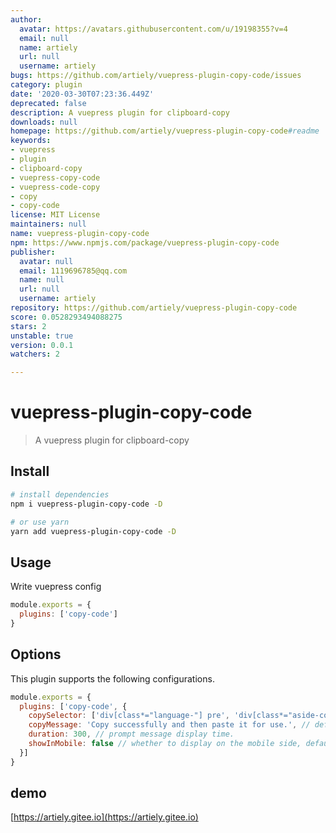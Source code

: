 ```yaml
---
author:
  avatar: https://avatars.githubusercontent.com/u/19198355?v=4
  email: null
  name: artiely
  url: null
  username: artiely
bugs: https://github.com/artiely/vuepress-plugin-copy-code/issues
category: plugin
date: '2020-03-30T07:23:36.449Z'
deprecated: false
description: A vuepress plugin for clipboard-copy
downloads: null
homepage: https://github.com/artiely/vuepress-plugin-copy-code#readme
keywords:
- vuepress
- plugin
- clipboard-copy
- vuepress-copy-code
- vuepress-code-copy
- copy
- copy-code
license: MIT License
maintainers: null
name: vuepress-plugin-copy-code
npm: https://www.npmjs.com/package/vuepress-plugin-copy-code
publisher:
  avatar: null
  email: 1119696785@qq.com
  name: null
  url: null
  username: artiely
repository: https://github.com/artiely/vuepress-plugin-copy-code
score: 0.0528293494088275
stars: 2
unstable: true
version: 0.0.1
watchers: 2

---
```


# vuepress-plugin-copy-code

> A vuepress plugin for clipboard-copy

## Install

``` bash
# install dependencies
npm i vuepress-plugin-copy-code -D

# or use yarn
yarn add vuepress-plugin-copy-code -D
```

## Usage

Write vuepress config

``` javascript
module.exports = {
  plugins: ['copy-code']
}
```

## Options

This plugin supports the following configurations.

``` javascript
module.exports = {
  plugins: ['copy-code', {
    copySelector: ['div[class*="language-"] pre', 'div[class*="aside-code"] aside'], // String or Array
    copyMessage: 'Copy successfully and then paste it for use.', // default is 'Copy successfully and then paste it for use.'
    duration: 300, // prompt message display time.
    showInMobile: false // whether to display on the mobile side, default: false.
  }]
}
```
## demo
[https://artiely.gitee.io](https://artiely.gitee.io)

